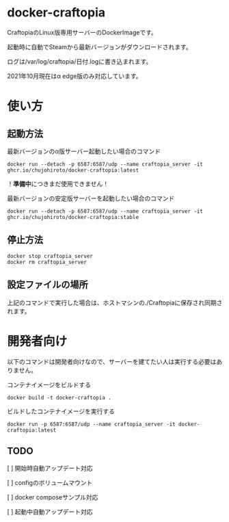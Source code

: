 # docker-craftopia

CraftopiaのLinux版専用サーバーのDockerImageです。

起動時に自動でSteamから最新バージョンがダウンロードされます。

ログは/var/log/craftopia/日付.logに書き込まれます。

2021年10月現在はα edge版のみ対応しています。

# 使い方

## 起動方法

最新バージョンのα版サーバー起動したい場合のコマンド
```
docker run --detach -p 6587:6587/udp --name craftopia_server -it ghcr.io/chujohiroto/docker-craftopia:latest
```

！**準備中**につきまだ使用できません！

最新バージョンの安定版サーバーを起動したい場合のコマンド
```
docker run --detach -p 6587:6587/udp --name craftopia_server -it ghcr.io/chujohiroto/docker-craftopia:stable
```

## 停止方法
```
docker stop craftopia_server
docker rm craftopia_server 
```

## 設定ファイルの場所
上記のコマンドで実行した場合は、ホストマシンの./Craftopiaに保存され同期されます。

# 開発者向け

以下のコマンドは開発者向けなので、サーバーを建てたい人は実行する必要はありません。

コンテナイメージをビルドする
```
docker build -t docker-craftopia .
```

ビルドしたコンテナイメージを実行する
```
docker run -p 6587:6587/udp --name craftopia_server -it docker-craftopia:latest
```

## TODO
[ ] 開始時自動アップデート対応

[ ] configのボリュームマウント

[ ] docker composeサンプル対応

[ ] 起動中自動アップデート対応
